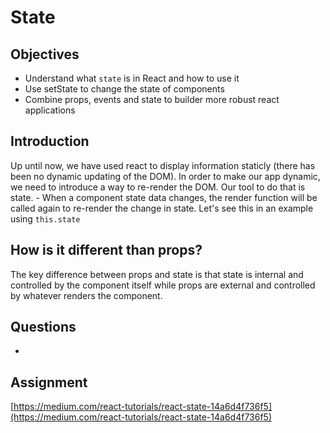 # State

## Objectives

* Understand what `state` is in React and how to use it
* Use setState to change the state of components
* Combine props, events and state to builder more robust react applications

## Introduction

Up until now, we have used react to display information staticly (there has been no dynamic updating of the DOM). In order to make our app dynamic, we need to introduce a way to re-render the DOM. Our tool to do that is state. - When a component state data changes, the render function will be called again to re-render the change in state. Let's see this in an example using `this.state` 



## How is it different than props?

The key difference between props and state is that state is internal and controlled by the component itself while props are external and controlled by whatever renders the component. 




## Questions

*


## Assignment

[https://medium.com/react-tutorials/react-state-14a6d4f736f5](https://medium.com/react-tutorials/react-state-14a6d4f736f5)